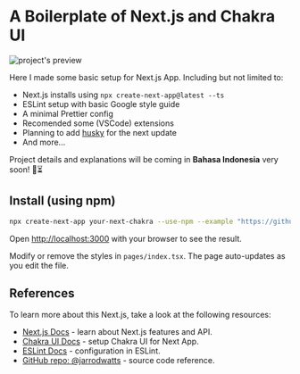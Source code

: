 # A Boilerplate of Next.js and Chakra UI

![project's preview](https://raw.githubusercontent.com/ilhambara/your-next-chakra/main/public/new-preview.png)

Here I made some basic setup for Next.js App. Including but not limited to:

- Next.js installs using `npx create-next-app@latest --ts`
- ESLint setup with basic Google style guide
- A minimal Prettier config
- Recomended some (VSCode) extensions
- Planning to add [husky](https://www.npmjs.com/package/husky) for the next update
- And more...

Project details and explanations will be coming in **Bahasa Indonesia** very soon! 👀⏳

## Install (using npm)

```bash
npx create-next-app your-next-chakra --use-npm --example "https://github.com/ilhambara/your-next-chakra"
```

Open [http://localhost:3000](http://localhost:3000) with your browser to see the result.

Modify or remove the styles in `pages/index.tsx`. The page auto-updates as you edit the file.

## References

To learn more about this Next.js, take a look at the following resources:

- [Next.js Docs](https://nextjs.org/docs) - learn about Next.js features and API.
- [Chakra UI Docs](https://chakra-ui.com/guides/getting-started/nextjs-guide) - setup Chakra UI for Next App.
- [ESLint Docs](https://eslint.org/docs/user-guide/configuring/configuration-files) - configuration in ESLint.
- [GitHub repo: @jarrodwatts](https://github.com/jarrodwatts/code-like-google) - source code reference.
